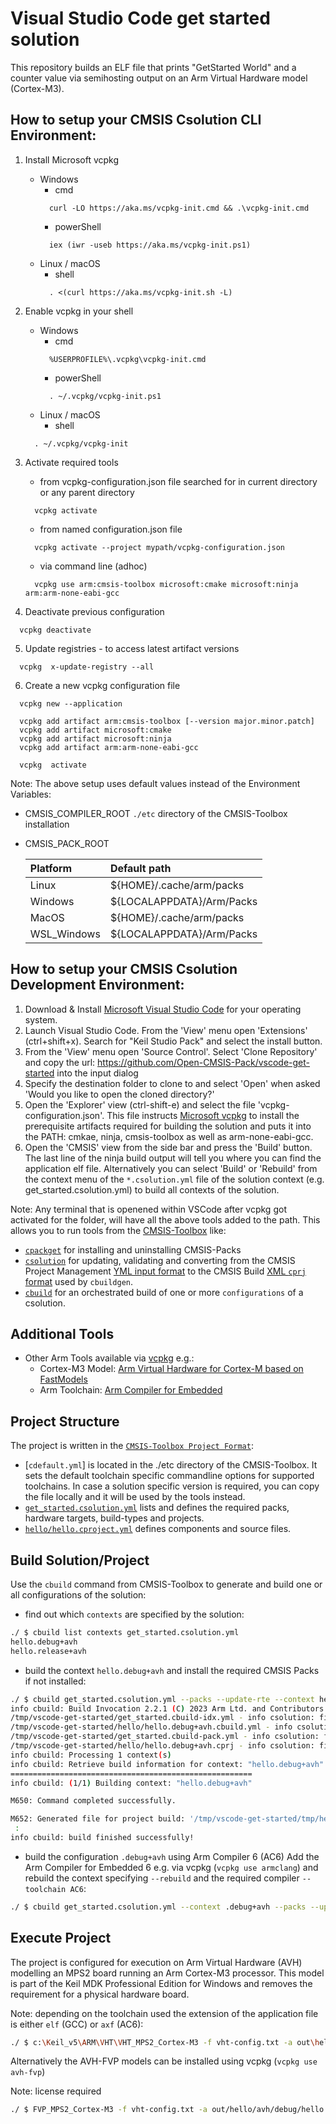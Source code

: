 # Visual Studio Code get started solution
This repository builds an ELF file that prints "GetStarted World" and a counter value via semihosting output on an Arm Virtual Hardware model (Cortex-M3).

## How to setup your CMSIS Csolution CLI Environment:
1. Install Microsoft vcpkg
    - Windows
      - cmd
      ```
        curl -LO https://aka.ms/vcpkg-init.cmd && .\vcpkg-init.cmd
      ```
      - powerShell
      ```
        iex (iwr -useb https://aka.ms/vcpkg-init.ps1)
      ```
    - Linux / macOS
      - shell
      ```
        . <(curl https://aka.ms/vcpkg-init.sh -L)
      ```

2. Enable vcpkg in your shell
   - Windows
     - cmd
     ```
       %USERPROFILE%\.vcpkg\vcpkg-init.cmd
     ```
     - powerShell
     ```
       . ~/.vcpkg/vcpkg-init.ps1
     ``` 
   - Linux / macOS
     - shell
    ```
      . ~/.vcpkg/vcpkg-init
    ```
    
3. Activate required tools
    - from vcpkg-configuration.json file searched for in current directory or any parent directory
    ```
      vcpkg activate
    ```
    - from named configuration.json file
    ```
      vcpkg activate --project mypath/vcpkg-configuration.json
    ```
    - via command line (adhoc) 
    ```
      vcpkg use arm:cmsis-toolbox microsoft:cmake microsoft:ninja arm:arm-none-eabi-gcc
    ```

4. Deactivate previous configuration
  ```
    vcpkg deactivate
  ```

5. Update registries - to access latest artifact versions
  ```
    vcpkg  x-update-registry --all
  ```

6. Create a new vcpkg configuration file
  ```
    vcpkg new --application
  ```
  ```
    vcpkg add artifact arm:cmsis-toolbox [--version major.minor.patch]
    vcpkg add artifact microsoft:cmake
    vcpkg add artifact microsoft:ninja
    vcpkg add artifact arm:arm-none-eabi-gcc
  ```
  ```
    vcpkg  activate
  ```

Note: The above setup uses default values instead of the Environment Variables:
  - CMSIS_COMPILER_ROOT `./etc` directory of the CMSIS-Toolbox installation
  - CMSIS_PACK_ROOT

    Platform    | Default path
    :-----------|:------------
    Linux       | ${HOME}/.cache/arm/packs
    Windows     | ${LOCALAPPDATA}/Arm/Packs
    MacOS       | ${HOME}/.cache/arm/packs
    WSL_Windows | ${LOCALAPPDATA}/Arm/Packs

## How to setup your CMSIS Csolution Development Environment:
1. Download & Install [Microsoft Visual Studio Code](https://code.visualstudio.com/download) for your operating system.
2. Launch Visual Studio Code. From the 'View' menu open 'Extensions' (ctrl+shift+x). Search for "Keil Studio Pack" and select the install button.
3. From the 'View' menu open 'Source Control'. Select 'Clone Repository' and copy the url: https://github.com/Open-CMSIS-Pack/vscode-get-started into the input dialog
4. Specify the destination folder to clone to and select 'Open' when asked 'Would you like to open the cloned directory?'
5. Open the 'Explorer' view (ctrl-shift-e) and select the file 'vcpkg-configuration.json'. This file instructs [Microsoft vcpkg](https://github.com/microsoft/vcpkg-tool#vcpkg-artifacts) to install the prerequisite artifacts required for building the solution and puts it into the PATH: cmkae, ninja, cmsis-toolbox as well as arm-none-eabi-gcc.
6. Open the 'CMSIS' view from the side bar and press the 'Build' button. The last line of the ninja build output will tell you where you can
find the application elf file. Alternatively you can select 'Build' or 'Rebuild' from the context menu of the `*.csolution.yml` file of the solution context
(e.g. get_started.csolution.yml) to build all contexts of the solution.

Note: Any terminal that is openened within VSCode after vcpkg got activated for the folder, will have all the above tools added to the path. 
This allows you to run tools from the [CMSIS-Toolbox](https://github.com/Open-CMSIS-Pack/cmsis-toolbox/blob/main/docs/build-tools.md) like:
- [`cpackget`](https://github.com/Open-CMSIS-Pack/cmsis-toolbox/blob/main/docs/build-tools.md#cpackget-invocation) for installing and uninstalling CMSIS-Packs
- [`csolution`](https://github.com/Open-CMSIS-Pack/cmsis-toolbox/blob/main/docs/build-tools.md#csolution-invocation) for updating, validating and converting from the CMSIS Project Management [YML input format](https://github.com/Open-CMSIS-Pack/devtools/blob/main/tools/projmgr/docs/Manual/YML-Input-Format.md#yaml-input-format)
  to the CMSIS Build [XML `cprj` format](https://open-cmsis-pack.github.io/devtools/buildmgr/latest/element_cprj.html) used by `cbuildgen`.
- [`cbuild`](https://github.com/Open-CMSIS-Pack/cmsis-toolbox/blob/main/docs/build-tools.md#cbuild-invocation) for an orchestrated build of one or more `configurations` of a csolution.
   
## Additional Tools

- Other Arm Tools available via [vcpkg](https://www.keil.arm.com/packages/) e.g.:
  - Cortex-M3 Model: [Arm Virtual Hardware for Cortex-M based on FastModels](https://www.keil.arm.com/packages/#models/arm/avh-fvp)
  - Arm Toolchain: [Arm Compiler for Embedded](https://www.keil.arm.com/packages/#compilers/arm/armclang) 

## Project Structure

The project is written in the [`CMSIS-Toolbox Project Format`](https://github.com/Open-CMSIS-Pack/cmsis-toolbox/blob/main/docs/YML-Input-Format.md):

- [`cdefault.yml`] is located in the ./etc directory of the CMSIS-Toolbox. It sets the default toolchain specific commandline options for supported toolchains.
  In case a solution specific version is required, you can copy the file locally and it will be used by the tools instead.
- [`get_started.csolution.yml`](./get_started.csolution.yml) lists and defines the required packs, hardware targets, build-types and projects.
- [`hello/hello.cproject.yml`](./hello/hello.cproject.yml) defines components and source files.

## Build Solution/Project

Use the `cbuild` command from CMSIS-Toolbox to generate and build one or all configurations of the solution:

- find out which `contexts` are specified by the solution:
```bash
./ $ cbuild list contexts get_started.csolution.yml
hello.debug+avh
hello.release+avh
```

- build the context `hello.debug+avh` and install the required CMSIS Packs if not installed:
```bash
./ $ cbuild get_started.csolution.yml --packs --update-rte --context hello.debug+avh
info cbuild: Build Invocation 2.2.1 (C) 2023 Arm Ltd. and Contributors
/tmp/vscode-get-started/get_started.cbuild-idx.yml - info csolution: file generated successfully
/tmp/vscode-get-started/hello/hello.debug+avh.cbuild.yml - info csolution: file generated successfully
/tmp/vscode-get-started/get_started.cbuild-pack.yml - info csolution: file is already up-to-date
/tmp/vscode-get-started/hello/hello.debug+avh.cprj - info csolution: file generated successfully
info cbuild: Processing 1 context(s)
info cbuild: Retrieve build information for context: "hello.debug+avh"
======================================================
info cbuild: (1/1) Building context: "hello.debug+avh"

M650: Command completed successfully.

M652: Generated file for project build: '/tmp/vscode-get-started/tmp/hello/avh/debug/CMakeLists.txt'
 :
info cbuild: build finished successfully!
```

- build the configuration `.debug+avh` using Arm Compiler 6 (AC6)
Add the Arm Compiler for Embedded 6 e.g. via vcpkg (`vcpkg use armclang`) and rebuild the context specifying `--rebuild` and the required compiler `--toolchain AC6`:
```bash
./ $ cbuild get_started.csolution.yml --context .debug+avh --packs --update-rte --rebuild --toolchain AC6
```

## Execute Project

The project is configured for execution on Arm Virtual Hardware (AVH) modelling an MPS2 board running an Arm Cortex-M3 processor. 
This model is part of the Keil MDK Professional Edition for Windows and removes the requirement for a physical hardware board.

Note: depending on the toolchain used the extension of the application file is either `elf` (GCC) or `axf` (AC6):

```bash
./ $ c:\Keil_v5\ARM\VHT\VHT_MPS2_Cortex-M3 -f vht-config.txt -a out\hello\avh\debug\hello.axf
```

Alternatively the AVH-FVP models can be installed using vcpkg (`vcpkg use avh-fvp`)

Note: license required

```bash
./ $ FVP_MPS2_Cortex-M3 -f vht-config.txt -a out/hello/avh/debug/hello.elf
```
